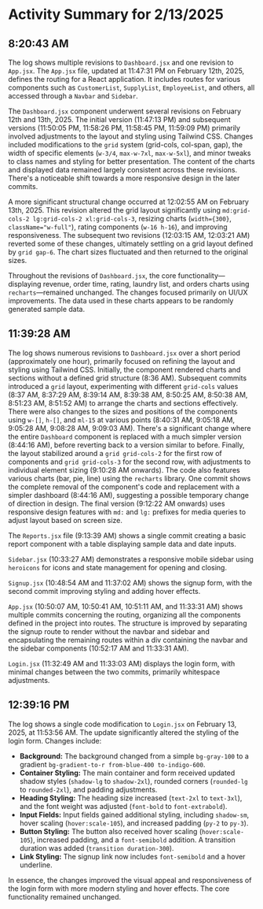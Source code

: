 # Activity Summary for 2/13/2025

## 8:20:43 AM
The log shows multiple revisions to `Dashboard.jsx` and one revision to `App.jsx`.  The `App.jsx` file, updated at 11:47:31 PM on February 12th, 2025, defines the routing for a React application.  It includes routes for various components such as `CustomerList`, `SupplyList`, `EmployeeList`, and others, all accessed through a `Navbar` and `Sidebar`.

The `Dashboard.jsx` component underwent several revisions on February 12th and 13th, 2025.  The initial version (11:47:13 PM) and subsequent versions (11:50:05 PM, 11:58:26 PM, 11:58:45 PM, 11:59:09 PM) primarily involved adjustments to the layout and styling using Tailwind CSS.  Changes included modifications to the `grid` system (grid-cols, col-span, gap), the width of specific elements (`w-3/4`, `max-w-7xl`, `max-w-5xl`), and minor tweaks to class names and styling for better presentation.  The content of the charts and displayed data remained largely consistent across these revisions.  There's a noticeable shift towards a more responsive design in the later commits.

A more significant structural change occurred at 12:02:55 AM on February 13th, 2025.  This revision altered the grid layout significantly using `md:grid-cols-2 lg:grid-cols-2 xl:grid-cols-3`, resizing charts (`width={300}`, `className="w-full"`), rating components (`w-16 h-16`), and improving responsiveness.  The subsequent two revisions (12:03:15 AM, 12:03:21 AM) reverted some of these changes, ultimately settling on a grid layout defined by `grid gap-6`.  The chart sizes fluctuated and then returned to the original sizes.

Throughout the revisions of `Dashboard.jsx`, the core functionality—displaying revenue, order time, rating, laundry list, and orders charts using `recharts`—remained unchanged.  The changes focused primarily on UI/UX improvements.  The data used in these charts appears to be randomly generated sample data.


## 11:39:28 AM
The log shows numerous revisions to `Dashboard.jsx` over a short period (approximately one hour), primarily focused on refining the layout and styling using Tailwind CSS.  Initially, the component rendered charts and sections without a defined grid structure (8:36 AM).  Subsequent commits introduced a `grid` layout, experimenting with different `grid-cols` values (8:37 AM, 8:37:29 AM, 8:39:14 AM, 8:39:38 AM, 8:50:25 AM, 8:50:38 AM, 8:51:23 AM, 8:51:52 AM) to arrange the charts and sections effectively.  There were also changes to the sizes and positions of the components using `w-[]`, `h-[]`, and `ml-15` at various points (8:40:31 AM, 9:05:18 AM, 9:05:28 AM, 9:08:28 AM, 9:09:03 AM). There's a significant change where the entire `Dashboard` component is replaced with a much simpler version (8:44:16 AM), before reverting back to a version similar to before.  Finally, the layout stabilized around a `grid grid-cols-2` for the first row of components and `grid grid-cols-3` for the second row, with adjustments to individual element sizing (9:10:28 AM onwards). The code also features various charts (bar, pie, line) using the `recharts` library.  One commit shows the complete removal of the component's code and replacement with a simpler dashboard (8:44:16 AM), suggesting a possible temporary change of direction in design.  The final version (9:12:22 AM onwards) uses responsive design features with `md:` and `lg:` prefixes for media queries to adjust layout based on screen size.


The `Reports.jsx` file (9:13:39 AM) shows a single commit creating a basic report component with a table displaying sample data and date inputs.


`Sidebar.jsx` (10:33:27 AM) demonstrates a responsive mobile sidebar using `heroicons` for icons and state management for opening and closing.


`Signup.jsx` (10:48:54 AM and 11:37:02 AM) shows the signup form, with the second commit improving styling and adding hover effects.


`App.jsx` (10:50:07 AM, 10:50:41 AM, 10:51:11 AM, and 11:33:31 AM) shows multiple commits concerning the routing, organizing all the components defined in the project into routes. The structure is improved by separating the signup route to render without the navbar and sidebar and encapsulating the remaining routes within a div containing the navbar and the sidebar components (10:52:17 AM and 11:33:31 AM).


`Login.jsx` (11:32:49 AM and 11:33:03 AM) displays the login form, with minimal changes between the two commits, primarily whitespace adjustments.


## 12:39:16 PM
The log shows a single code modification to `Login.jsx` on February 13, 2025, at 11:53:56 AM.  The update significantly altered the styling of the login form.  Changes include:

* **Background:** The background changed from a simple `bg-gray-100` to a gradient `bg-gradient-to-r from-blue-400 to-indigo-600`.
* **Container Styling:** The main container and form received updated shadow styles (`shadow-lg` to `shadow-2xl`), rounded corners (`rounded-lg` to `rounded-2xl`), and padding adjustments.
* **Heading Styling:** The heading size increased (`text-2xl` to `text-3xl`), and the font weight was adjusted (`font-bold` to `font-extrabold`).
* **Input Fields:** Input fields gained additional styling, including `shadow-sm`, hover scaling (`hover:scale-105`), and increased padding (`py-2` to `py-3`).
* **Button Styling:** The button also received hover scaling (`hover:scale-105`), increased padding, and a `font-semibold` addition.  A transition duration was added (`transition duration-300`).
* **Link Styling:** The signup link now includes `font-semibold` and a hover underline.

In essence, the changes improved the visual appeal and responsiveness of the login form with more modern styling and hover effects.  The core functionality remained unchanged.
